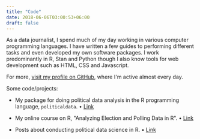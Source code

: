 ```yaml
---
title: "Code"
date: 2018-06-06T03:00:53+06:00
draft: false
---
```


As a data journalist, I spend much of my day working in various computer programming languages. I have written a few guides to performing different tasks and even developed my own software packages. I work predominantly in R, Stan and Python though I also know tools for web development such as HTML, CSS and Javascript.


For more, [visit my profile on GitHub](https://github.com/elliottmorris), where I'm active almost every day. 

Some code/projects:

* My package for doing political data analysis in the R programming language, `politicaldata`. • [Link](https://github.com/elliottmorris/politicaldata)

* My online course on R, "Analyzing Election and Polling Data in R". • [Link](https://www.datacamp.com/courses/analyzing-election-and-polling-data-in-r)

* Posts about conducting political data science in R. • [Link](https://www.thecrosstab.com/project/r-for-political-data-science-weekly/)